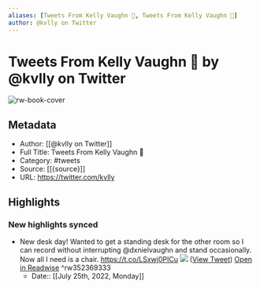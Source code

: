 ```yaml
---
aliases: [Tweets From Kelly Vaughn 🐞, Tweets From Kelly Vaughn 🐞]
author: @kvlly on Twitter
---
```

# Tweets From Kelly Vaughn 🐞 by @kvlly on Twitter

![rw-book-cover](https://pbs.twimg.com/profile_images/1503893911852441608/_fQL4I7C.jpg)

## Metadata
- Author: [[@kvlly on Twitter]]
- Full Title: Tweets From Kelly Vaughn 🐞
- Category: #tweets
- Source: [[{source}]]
- URL: https://twitter.com/kvlly

## Highlights
### New highlights synced
- New desk day! Wanted to get a standing desk for the other room so I can record without interrupting @dxnielvaughn and stand occasionally.
  Now all I need is a chair. https://t.co/LSxwj0PICu
  ![](https://pbs.twimg.com/media/EsTjUaWW4AM35y8.jpg) ([View Tweet](https://twitter.com/kvlly/status/1352455732516544512)) [Open in Readwise](https://readwise.io/open/352369333) ^rw352369333
    - Date:: [[July 25th, 2022, Monday]]
